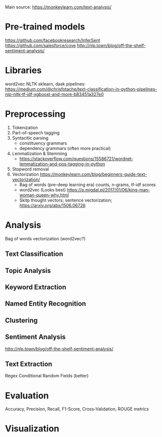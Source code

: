 Main source: https://monkeylearn.com/text-analysis/


# Pre-trained models
https://github.com/facebookresearch/InferSent
https://github.com/salesforce/cove
http://nlp.town/blog/off-the-shelf-sentiment-analysis/


# Libraries
word2vec
NLTK
sklearn, dask pipelines: https://medium.com/@chrisfotache/text-classification-in-python-pipelines-nlp-nltk-tf-idf-xgboost-and-more-b83451a327e0


# Preprocessing
1) Tokenization
2) Part-of-speech tagging
3) Syntacitic parsing
    - constituency grammars
    - dependency grammars (often more practical)
4) Lemmatization & Stemming
    - https://stackoverflow.com/questions/15586721/wordnet-lemmatization-and-pos-tagging-in-python
5) Stopword removal
5) Vectorization
    https://monkeylearn.com/blog/beginners-guide-text-vectorization/
    - Bag of words (pre-deep learning era)
      counts, n-grams, tf-idf scores
    - word2vec (Looks best) https://p.migdal.pl/2017/01/06/king-man-woman-queen-why.html
    - Skitp thought vectors; sentence vectorization; https://arxiv.org/abs/1506.06726


# Analysis

Bag of words vectorization
(word2vec?)

## Text Classification

## Topic Analysis

## Keyword Extraction

## Named Entity Recognition

## Clustering

## Sentiment Analysis
http://nlp.town/blog/off-the-shelf-sentiment-analysis/

## Text Extraction
Regex
Conditional Random Fields (better)


# Evaluation
Accuracy, Precision, Recall, F1-Score, Cross-Validation, ROUGE metrics


# Visualization
